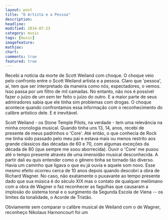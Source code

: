 ```yaml
---
layout: post
title: "O Artista e a Pessoa"
description:
headline:
modified: 2014-07-23
category: music
tags: [music]
imagefeature:
mathjax:
chart:
comments: true
featured: true
---
```


Recebi a notícia da morte de Scott Weiland com choque. O choque veio pelo confronto entre o Scott Weiland artista e a pessoa. Claro que 'pessoa', aí, tem que ser interpretado da maneira como nós, espectadores, o vemos. Isso passa por um filtro de mil camadas. No entanto, não nos é possível fazer o juízo de um sem ter feito o juízo do outro. E a maior parte de seus admiradores sabia que ele tinha sim problemas com drogas. O choque acontece quando confrontamos essa informação com o reconhecimento do calibre artístico dele. E é inevitável.

Scott Weiland - os Stone Temple Pilots, na verdade - tem uma relevância na minha cronologia musical. Quando tinha uns 13, 14, anos, recebi de presente de meus padrinhos o 'Core'. Até então, o que conhecia de Rock me tinha sido passado pelo meu pai e estava mais ou menos restrito aos grande clássicos das décadas de 60 e 70, com algumas exceções da década de 80 (que sempre me soou aborrecida). Ouvir o 'Core' me puxou até o tempo presente através de uma imensidão musical desconhecida. A partir dali eu quis entender como o gênero tinha se tornado tão diverso. Havia um caminho que ligava o que eu já ouvia e aquele som novo. Esse mesmo efeito ocorreu cerca de 10 anos depois quando descobri a obra de Richard Wagner. No caso, não exatamente o puxavante ao tempo presente dado que sua música é do século XIX mas o contato de qualquer melômano com a obra de Wagner o faz reconhecer as fagulhas que causaram a implosão do sistema tonal e o surgimento da Segunda Escola de Viena -- os limites da tonalidade, o Acorde de Tristão. 

Obviamente sem comparar o calibre musical de Weiland com o de Wagner, reconheço 
Nikolaus Harnoncourt foi um
